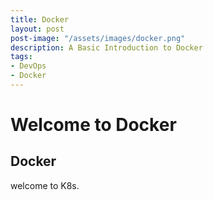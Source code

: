 ```yaml
---
title: Docker
layout: post
post-image: "/assets/images/docker.png"
description: A Basic Introduction to Docker
tags:
- DevOps
- Docker
---
```


# Welcome to Docker

## Docker
welcome to K8s.